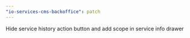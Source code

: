 ```yaml
---
"io-services-cms-backoffice": patch
---
```


Hide service history action button and add scope in service info drawer
